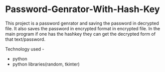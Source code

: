 # Password-Genrator-With-Hash-Key
This project is a password genrator and saving the password in decrypted file. 
It also saves the password in encrypted format in encrypted file. 
In the main program if one has the hashkey they can get the decrypted form of that text/password.

Technology used -
- python
- python libraries(random, tkinter)
